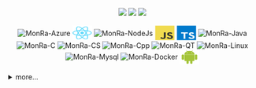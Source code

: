 <!--Hello
<h2><img src="https://emojis.slackmojis.com/emojis/images/1531849430/4246/blob-sunglasses.gif?1531849430" width="30"/> Hi 👋 , I'm MonRá! <img src="https://media.giphy.com/media/12oufCB0MyZ1Go/giphy.gif" width="50"></h2>
-->

<div>
  </p>
  <div align="center">
   <a href="https://www.facebook.com/ramon.chaib" target="_blank"><img src="https://img.shields.io/badge/-Facebook-%230077B5?style=for-the-badge&logo=facebook&logoColor=white" target="_blank"></a> 
  <a href="https://www.instagram.com/monrapps/" target="_blank"><img src="https://img.shields.io/badge/-Instagram-%23E4405F?style=for-the-badge&logo=instagram&logoColor=white" target="_blank"></a>
  <a href="https://www.linkedin.com/in/ramon-chaib-27007635/" target="_blank"><img src="https://img.shields.io/badge/-LinkedIn-%230077B5?style=for-the-badge&logo=linkedin&logoColor=white" target="_blank"></a>   
</div>
  
 <div style="display: inline_block" align="center"><br>
  <img align="center" alt="MonRa-Azure" height="30" width="40" src="https://cdn.jsdelivr.net/gh/devicons/devicon/icons/azure/azure-original.svg">
  <img align="center" alt="MonRa-React" height="30" width="40" src="https://raw.githubusercontent.com/devicons/devicon/master/icons/react/react-original.svg">
  <img align="center" alt="MonRa-NodeJs" height="30" width="40" src="https://cdn.jsdelivr.net/gh/devicons/devicon/icons/nodejs/nodejs-original.svg">
  <img align="center" alt="MonRa-Js" height="30" width="40" src="https://raw.githubusercontent.com/devicons/devicon/master/icons/javascript/javascript-original.svg">     <img align="center" alt="MonRa-Ts" height="30" width="40" src="https://raw.githubusercontent.com/devicons/devicon/master/icons/typescript/typescript-original.svg">
  <img align="center" alt="MonRa-Java" height="30" width="40" src="https://cdn.jsdelivr.net/gh/devicons/devicon/icons/java/java-original.svg">
  <img align="center" alt="MonRa-C" height="30" width="40" src="https://cdn.jsdelivr.net/gh/devicons/devicon/icons/c/c-original.svg">
  <img align="center" alt="MonRa-CS" height="30" width="40" src="https://cdn.jsdelivr.net/gh/devicons/devicon/icons/csharp/csharp-original.svg">
  <img align="center" alt="MonRa-Cpp" height="30" width="40" src="https://cdn.jsdelivr.net/gh/devicons/devicon/icons/cplusplus/cplusplus-original.svg">
  <img align="center" alt="MonRa-QT" height="30" width="40" src="https://cdn.jsdelivr.net/gh/devicons/devicon/icons/qt/qt-original.svg">
  <img align="center" alt="MonRa-Linux" height="30" width="40" src="https://cdn.jsdelivr.net/gh/devicons/devicon/icons/linux/linux-original.svg">
  <img align="center" alt="MonRa-Mysql" height="30" width="40" src="https://cdn.jsdelivr.net/gh/devicons/devicon/icons/mysql/mysql-original.svg">
  <img align="center" alt="MonRa-Docker" height="30" width="40" src="https://cdn.jsdelivr.net/gh/devicons/devicon/icons/docker/docker-original.svg">  
  <img align="center" alt="MonRa-Android" height="30" width="40" src="https://github.com/devicons/devicon/blob/master/icons/android/android-original.svg">
  
</div>
</a>

</br>
<!--
[![github activity graph](https://activity-graph.herokuapp.com/graph?username=monrapps&theme=chartreuse-dark)](https://github.com/monrapps/)
-->
<div>
<details>
      <summary>more...</summary>
      
<!--
### <img src="https://media.giphy.com/media/VgCDAzcKvsR6OM0uWg/giphy.gif" width="50"> A little more about me...  

```javascript
const monra = {
    pronouns: "He" | "Him",
    code: ["any"],
    askMeAbout: ["any"],
    technologies: {
        backEnd: {
            js: ["any"],
        },
        mobileApp: {
            native: ["Android Development"]
        },
        devOps: ["AWS", "Docker🐳", "Route53", "Nginx"],
        databases: ["mongo", "MySql", "sqlite"],
        misc: ["Firebase", "Socket.IO", "selenium", "open-cv", "php", "SuiteApp"]
    },
    architecture: ["Serverless Architecture", "Progressive web applications", "Single page applications"],
    currentFocus: "Building Robots to ease opertations",
    funFact: "There are two ways to write error-free programs; only the third one works"
};
```
-->

---
<!--START_SECTION:waka-->
![Code Time](http://img.shields.io/badge/Code%20Time-995%20hrs-blue)

![Profile Views](http://img.shields.io/badge/Profile%20Views-0-blue)

![Lines of code](https://img.shields.io/badge/From%20Hello%20World%20I%27ve%20Written-3.0%20million%20lines%20of%20code-blue)

**🐱 My GitHub Data** 

> 📦 46.5 kB Used in GitHub's Storage 
 > 
> 🏆 2,572 Contributions in the Year 2024
 > 
> 🚫 Not Opted to Hire
 > 
> 📜 24 Public Repositories 
 > 
> 🔑 18 Private Repositories 
 > 
**I'm an Early 🐤** 

```text
🌞 Morning                8306 commits        █████████░░░░░░░░░░░░░░░░   35.15 % 
🌆 Daytime                10892 commits       ████████████░░░░░░░░░░░░░   46.09 % 
🌃 Evening                3668 commits        ████░░░░░░░░░░░░░░░░░░░░░   15.52 % 
🌙 Night                  764 commits         █░░░░░░░░░░░░░░░░░░░░░░░░   03.23 % 
```
📅 **I'm Most Productive on Thursday** 

```text
Monday                   4367 commits        █████░░░░░░░░░░░░░░░░░░░░   18.48 % 
Tuesday                  4369 commits        █████░░░░░░░░░░░░░░░░░░░░   18.49 % 
Wednesday                4556 commits        █████░░░░░░░░░░░░░░░░░░░░   19.28 % 
Thursday                 5008 commits        █████░░░░░░░░░░░░░░░░░░░░   21.19 % 
Friday                   3141 commits        ███░░░░░░░░░░░░░░░░░░░░░░   13.29 % 
Saturday                 1277 commits        █░░░░░░░░░░░░░░░░░░░░░░░░   05.40 % 
Sunday                   912 commits         █░░░░░░░░░░░░░░░░░░░░░░░░   03.86 % 
```


📊 **This Week I Spent My Time On** 

```text
🕑︎ Time Zone: America/Sao_Paulo

💬 Programming Languages: 
C++                      15 hrs 14 mins      ████████████████░░░░░░░░░   64.51 % 
C                        3 hrs 14 mins       ███░░░░░░░░░░░░░░░░░░░░░░   13.73 % 
Markdown                 2 hrs 9 mins        ██░░░░░░░░░░░░░░░░░░░░░░░   09.17 % 
INI                      1 hr 4 mins         █░░░░░░░░░░░░░░░░░░░░░░░░   04.57 % 
Other                    1 hr 2 mins         █░░░░░░░░░░░░░░░░░░░░░░░░   04.38 % 

🔥 Editors: 
VS Code                  23 hrs 37 mins      █████████████████████████   100.00 % 

🐱‍💻 Projects: 
fw_tal_platformio        19 hrs 36 mins      █████████████████████░░░░   82.97 % 
Markdown                 2 hrs 38 mins       ███░░░░░░░░░░░░░░░░░░░░░░   11.15 % 
TinyGSM                  1 hr 10 mins        █░░░░░░░░░░░░░░░░░░░░░░░░   04.96 % 
wlm-esp32                8 mins              ░░░░░░░░░░░░░░░░░░░░░░░░░   00.62 % 
Unknown Project          4 mins              ░░░░░░░░░░░░░░░░░░░░░░░░░   00.30 % 

💻 Operating System: 
Windows                  23 hrs              ████████████████████████░   97.42 % 
Mac                      36 mins             █░░░░░░░░░░░░░░░░░░░░░░░░   02.58 % 
```

**I Mostly Code in C** 

```text
C                        14 repos            █████░░░░░░░░░░░░░░░░░░░░   20.90 % 
C++                      10 repos            ████░░░░░░░░░░░░░░░░░░░░░   14.93 % 
JavaScript               7 repos             ███░░░░░░░░░░░░░░░░░░░░░░   10.45 % 
HTML                     5 repos             ██░░░░░░░░░░░░░░░░░░░░░░░   07.46 % 
Python                   4 repos             █░░░░░░░░░░░░░░░░░░░░░░░░   05.97 % 
```



**Timeline**

![Lines of Code chart](https://raw.githubusercontent.com/monrapps/monrapps/master/assets/bar_graph.png)


 Last Updated on 17/12/2024 23:49:27 UTC
<!--END_SECTION:waka-->
